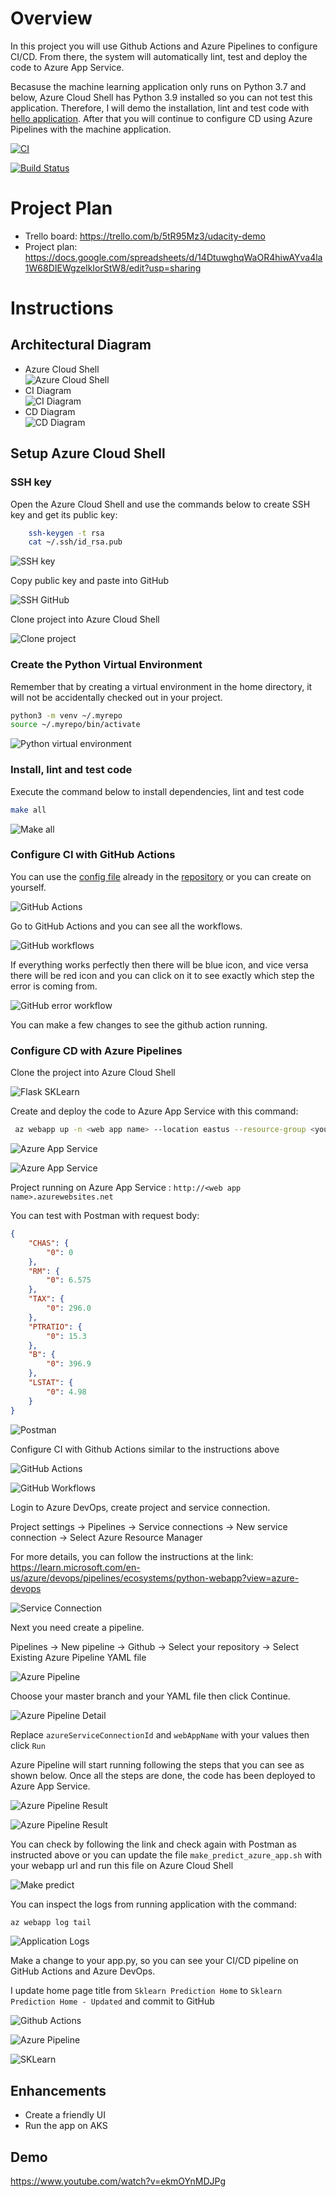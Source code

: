# Overview

In this project you will use Github Actions and Azure Pipelines to configure CI/CD. From there, the system will automatically lint, test and deploy the code to Azure App Service.

Becasuse the machine learning application only runs on Python 3.7 and below, Azure Cloud Shell has Python 3.9 installed so you can not test this application. Therefore, I will demo the installation, lint and test code with <a href="https://github.com/daovietchung94/azure-devops" title="Hello application">hello application</a>. After that you will continue to configure CD using Azure Pipelines with the machine application.

[![CI](https://github.com/daovietchung94/flask-sklearn/actions/workflows/python-app.yml/badge.svg?branch=master)](https://github.com/daovietchung94/flask-sklearn/actions/workflows/python-app.yml)

[![Build Status](https://dev.azure.com/daovietchung0266/Flask-ML-deploy/_apis/build/status/daovietchung94.flask-sklearn?branchName=master)](https://dev.azure.com/daovietchung0266/Flask-ML-deploy/_build/latest?definitionId=4&branchName=master)


# Project Plan

* Trello board: https://trello.com/b/5tR95Mz3/udacity-demo
* Project plan: https://docs.google.com/spreadsheets/d/14DtuwghqWaOR4hiwAYva4la1W68DIEWgzelkIorStW8/edit?usp=sharing

# Instructions

## Architectural Diagram
* Azure Cloud Shell\
![Azure Cloud Shell](/images/azure-cloud-shell.png)
* CI Diagram\
![CI Diagram](/images/ci-diagram.png)
* CD Diagram\
![CD Diagram](/images/cd-diagram.png)

## Setup Azure Cloud Shell
### SSH key
Open the Azure Cloud Shell and use the commands below to create SSH key and get its public key:
```bash
    ssh-keygen -t rsa
    cat ~/.ssh/id_rsa.pub
```
![SSH key](/images/ssh-key.png)

Copy public key and paste into GitHub

![SSH GitHub](/images/add-ssh-to-github.png)

Clone project into Azure Cloud Shell

![Clone project](/images/clone-project.png)

### Create the Python Virtual Environment
Remember that by creating a virtual environment in the home directory, it will not be accidentally checked out in your project.
```bash
python3 -m venv ~/.myrepo
source ~/.myrepo/bin/activate
```
![Python virtual environment](/images/virtual-env.png)

### Install, lint and test code
Execute the command below to install dependencies, lint and test code
```bash
make all
```
![Make all](/images/make-all.png)

### Configure CI with GitHub Actions
You can use the <a href="https://github.com/daovietchung94/azure-devops/blob/master/.github/workflows/main.yml">config file</a> already in the <a href="https://github.com/daovietchung94/azure-devops">repository</a> or you can create on yourself.

![GitHub Actions](/images/github-actions.png)

Go to GitHub Actions and you can see all the workflows.

![GitHub workflows](/images/github-workflows.png)

If everything works perfectly then there will be blue icon, and vice versa there will be red icon and you can click on it to see exactly which step the error is coming from.

![GitHub error workflow](/images/github-error-workflow.png)

You can make a few changes to see the github action running.

### Configure CD with Azure Pipelines

Clone the project into Azure Cloud Shell

![Flask SKLearn](/images/clone-project-sklearn.png)

Create and deploy the code to Azure App Service with this command:
```bash
 az webapp up -n <web app name> --location eastus --resource-group <your resource group name> --sku F1 --os-type "Linux" --runtime "PYTHON:3.7"
```

![Azure App Service](/images/azure-app-service.png)

![Azure App Service](/images/azure-app-service-2.png)

Project running on Azure App Service : `http://<web app name>.azurewebsites.net`

You can test with Postman with request body:
```json
{
    "CHAS": {
        "0": 0
    },
    "RM": {
        "0": 6.575
    },
    "TAX": {
        "0": 296.0
    },
    "PTRATIO": {
        "0": 15.3
    },
    "B": {
        "0": 396.9
    },
    "LSTAT": {
        "0": 4.98
    }
}
```

![Postman](/images/post-man.png)

Configure CI with Github Actions similar to the instructions above

![GitHub Actions](/images/github-actions-flask-sklearn.png)

![GitHub Workflows](/images/github-workflows-sklearn.png)

Login to Azure DevOps, create project and service connection.

Project settings -> Pipelines -> Service connections -> New service connection -> Select Azure Resource Manager

For more details, you can follow the instructions at the link: 
https://learn.microsoft.com/en-us/azure/devops/pipelines/ecosystems/python-webapp?view=azure-devops

![Service Connection](/images/service-connection.png)

Next you need create a pipeline.

Pipelines -> New pipeline -> Github -> Select your repository -> Select Existing Azure Pipeline YAML file

![Azure Pipeline](/images/azure-pipeline.png)

Choose your master branch and your YAML file then click Continue.

![Azure Pipeline Detail](/images/azure-pipeline-detail.png)

Replace <code>azureServiceConnectionId</code> and <code>webAppName</code> with your values then click <code>Run</code>

Azure Pipeline will start running following the steps that you can see as shown below. Once all the steps are done, the code has been deployed to Azure App Service.

![Azure Pipeline Result](/images/azure-pipeline-result-1.png)

![Azure Pipeline Result](/images/azure-pipeline-result-2.png)

You can check by following the link and check again with Postman as instructed above or you can update the file <code>make_predict_azure_app.sh</code> with your webapp url and run this file on Azure Cloud Shell

![Make predict](/images/make-predict.png)

You can inspect the logs from running application with the command:
```bash
az webapp log tail
```

![Application Logs](/images/logs-1.png)

Make a change to your app.py, so you can see your CI/CD pipeline on GitHub Actions and Azure DevOps.

I update home page title from <code>Sklearn Prediction Home</code> to <code>Sklearn Prediction Home - Updated</code> and commit to GitHub

![Github Actions](/images/ci-home-page.png)

![Azure Pipeline](/images/azure-home-page.png)

![SKLearn](/images/sklearn-updated.png)

## Enhancements

* Create a friendly UI
* Run the app on AKS

## Demo 

https://www.youtube.com/watch?v=ekmOYnMDJPg


